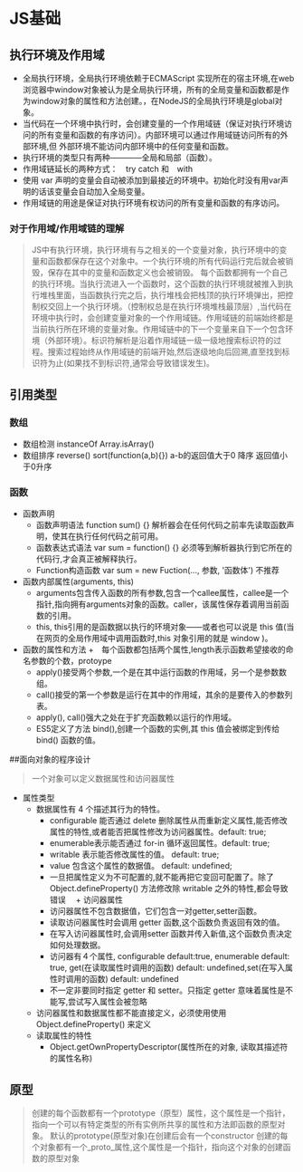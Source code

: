 # JS基础

## 执行环境及作用域

+ 全局执行环境，全局执行环境依赖于ECMAScript 实现所在的宿主环境,在web浏览器中window对象被认为是全局执行环境，所有的全局变量和函数都是作为window对象的属性和方法创建。，在NodeJS的全局执行环境是global对象。
+ 当代码在一个环境中执行时，会创建变量的一个作用域链（保证对执行环境访问的所有变量和函数的有序访问）。内部环境可以通过作用域链访问所有的外部环境,但
 外部环境不能访问内部环境中的任何变量和函数。
+ 执行环境的类型只有两种————全局和局部（函数）。
+ 作用域链延长的两种方式：　try catch 和　with
+ 使用 var 声明的变量会自动被添加到最接近的环境中。初始化时没有用var声明的话该变量会自动加入全局变量。
+ 作用域链的用途是保证对执行环境有权访问的所有变量和函数的有序访问。

### 对于作用域/作用域链的理解
> JS中有执行环境，执行环境有与之相关的一个变量对象，执行环境中的变量和函数都保存在这个对象中。一个执行环境的所有代码运行完后就会被销毁，保存在其中的变量和函数定义也会被销毁。
> 每个函数都拥有一个自己的执行环境。当执行流进入一个函数时，这个函数的执行环境就被推入到执行堆栈里面，当函数执行完之后，执行堆栈会把栈顶的执行环境弹出，把控制权交回上一个执行环境。（控制权总是在执行环境堆栈最顶层）,当代码在环境中执行时，会创建变量对象的一个作用域链。作用域链的前端始终都是当前执行所在环境的变量对象。作用域链中的下一个变量来自下一个包含环境（外部环境）。标识符解析是沿着作用域链一级一级地搜索标识符的过程。搜索过程始终从作用域链的前端开始,然后逐级地向后回溯,直至找到标识符为止(如果找不到标识符,通常会导致错误发生)。

## 引用类型
### 数组
+ 数组检测 instanceOf  Array.isArray()
+ 数组排序  reverse()  sort(function(a,b){})  a-b的返回值大于0 降序 返回值小于0升序

### 函数
+ 函数声明
  + 函数声明语法   function sum() {}  解析器会在任何代码之前率先读取函数声明，使其在执行任何代码之前可用。
  + 函数表达式语法  var sum = function() {}  必须等到解析器执行到它所在的代码行,才会真正被解释执行。
  + Function构造函数  var sum = new Fuction(..., 参数, '函数体')  不推荐
+ 函数内部属性(arguments, this)
  + arguments包含传入函数的所有参数,包含一个callee属性，callee是一个指针,指向拥有arguments对象的函数。caller，该属性保存着调用当前函数的引用。
  + this, this引用的是函数据以执行的环境对象——或者也可以说是 this 值(当在网页的全局作用域中调用函数时,this 对象引用的就是 window )。
+ 函数的属性和方法
  +　每个函数都包括两个属性,length表示函数希望接收的命名参数的个数，protoype
  +  apply()接受两个参数,一个是在其中运行函数的作用域，另一个是参数数组。
  +  call()接受的第一个参数是运行在其中的作用域，其余的是要传入的参数列表。
  +  apply(), call()强大之处在于扩充函数赖以运行的作用域。
  +  ES5定义了方法  bind(),创建一个函数的实例,其 this 值会被绑定到传给 bind() 函数的值。

##面向对象的程序设计
> 一个对象可以定义数据属性和访问器属性
+ 属性类型
  + 数据属性有 4 个描述其行为的特性。
    + configurable 能否通过 delete 删除属性从而重新定义属性,能否修改属性的特性,或者能否把属性修改为访问器属性。default: true;
    + enumerable表示能否通过 for-in 循环返回属性。default: true;
    + writable 表示能否修改属性的值。 default: true;
    + value 包含这个属性的数据值。 default: undefined;
    + 一旦把属性定义为不可配置的,就不能再把它变回可配置了。除了Object.defineProperty() 方法修改除 writable 之外的特性,都会导致错误
　+ 访问器属性
    + 访问器属性不包含数据值，它们包含一对getter,setter函数。
    + 读取访问器属性时会调用 getter 函数,这个函数负责返回有效的值。
    + 在写入访问器属性时,会调用setter 函数并传入新值,这个函数负责决定如何处理数据。
    + 访问器有４个属性, configurable default:true, enumerable default: true, get(在读取属性时调用的函数) default: undefined,set(在写入属性时调用的函数) default: undefined
    + 不一定非要同时指定 getter 和 setter。只指定 getter 意味着属性是不能写,尝试写入属性会被忽略
  + 访问器属性和数据属性都不能直接定义，必须使用使用 Object.defineProperty() 来定义
  + 读取属性的特性
    + Object.getOwnPropertyDescriptor(属性所在的对象, 读取其描述符的属性名称)
## 原型
> 创建的每个函数都有一个prototype（原型）属性，这个属性是一个指针，指向一个可以有特定类型的所有实例所共享的属性和方法即函数的原型对象。
> 默认的prototype(原型对象)在创建后会有一个constructor
> 创建的每个对象都有一个_proto_属性,这个属性是一个指针，指向这个对象的创建函数的原型对象






